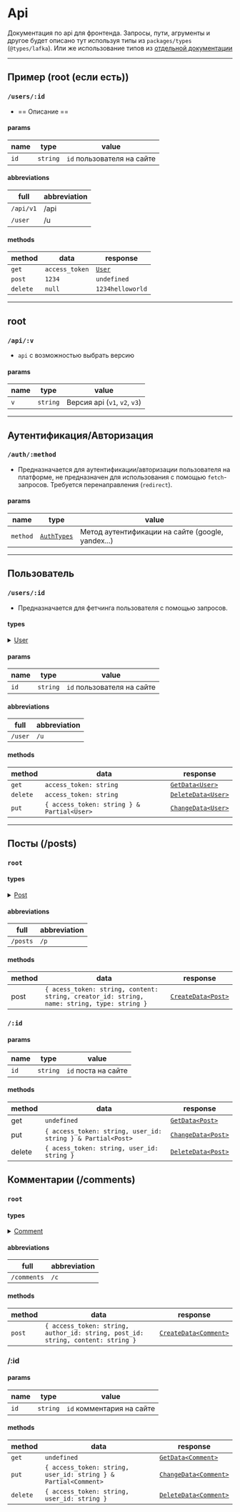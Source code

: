 # Api
Документация по api для фронтенда. Запросы, пути, агрументы и другое будет описано тут используя типы из `packages/types` (`@types/lafka`). Или же использование типов из [отдельной документации](./types.doc.md)

<hr>

## Пример (root (если есть))
### `/users/:id`

- == Описание ==

#### params
| name         | type               | value                        |
| ------------ | ------------------ | --------------------------   |
| `id`         | `string`           | `id` пользователя на сайте   |

#### abbreviations
| full          | abbreviation       |
| ------------- | ------------------ |
| `/api/v1`       | /api               |
| `/user`         | /u                 |

#### methods
| method       | data            | response |
| ------------ | --------------- | -------- |
| `get`        | `access_token`  | [`User`](./types.doc.md#user)   |
| `post`       | `1234`          | `undefined` |
| `delete`     | `null`          | `1234helloworld` |

<hr>

## root
### `/api/:v`
- `api` с возможностью выбрать версию

#### params
| name         | type               | value                                 |
| ------------ | ------------------ | -------------------------------       |
| `v`          | `string`           | Версия api (`v1`, `v2`, `v3`)         |

<hr>

## Аутентификация/Авторизация
### `/auth/:method`

- Предназначается для аутентификации/авторизации пользователя на платформе, не предназначен для использования с помощью `fetch`-запросов. Требуется перенаправления (`redirect`).

#### params
| name         | type               | value                        |
| ------------ | ------------------ | --------------------------   |
| `method`     | [`AuthTypes`](./types.doc.md#authtypes)        | Метод аутентификации на сайте (google, yandex...)   |

<hr>

## Пользователь
### `/users/:id`

- Предназначается для фетчинга пользователя с помощью запросов.

#### types
<details>
<summary><a href="./types.doc.md#user">User</a></summary>

```ts
interface User {
	id: string;

	username: string;
	nickname?: string;
	avatar?: string;

	biography?: string;
	links: Link[];

	created_at: Date;

	forum_posts: string[];
	blog_posts: string[];
	followed_forum_posts: string[];
	followed_blog_posts: string[];
	blocked_posts: string[];

	followers: string[];
	following: string[];
}
```

</details>

#### params
| name         | type               | value                        |
| ------------ | ------------------ | --------------------------   |
| `id`         | `string`           | `id` пользователя на сайте   |
#### abbreviations
| full          | abbreviation       |
| ------------- | ------------------ |
| `/user`       | `/u`               |
#### methods
| method       | data                | response |
| ------------ | ------------------  | -------- |
| `get`        | `access_token: string`      | [`GetData<User>`](./types.doc.md#getdata) |
| `delete`     | `access_token: string`      | [`DeleteData<User>`](./types.doc.md#deletedata) |
| `put`        | `{ access_token: string } & Partial<User>`      | [`ChangeData<User>`](./types.doc.md/#changedata) |

<hr>

## Посты (/posts)
### `root`

#### types
<details>
<summary><a href="./types.doc.md#post">Post</a></summary>

```ts
interface Post {
	id: string;

	name: string;
	content: string;
	description?: string;
	comments: string[];
	followers: number;

	created_at: Date;
	changed_at?: Date;

	creator_id: string;

	type: "forum" | "blog";
	view_status: 0 | 1;

	// Forum post:

	tags: Tag[] | null;
	status: PostStatus | null;

	// Blog post:

	likes: number | null;
	dislikes: number | null;
	reposts: number | null;
}
```

</details>

#### abbreviations
| full          | abbreviation       |
| ------------- | ------------------ |
| `/posts`      | `/p`               |
#### methods
| method       | data                | response |
| ------------ | ------------------  | -------- |
| post         | `{ acess_token: string, content: string, creator_id: string, name: string, type: string }` | [`CreateData<Post>`](./types.doc.md#createdata) |

### `/:id`
#### params
| name         | type               | value                        |
| ------------ | ------------------ | --------------------------   |
| `id`         | `string`           | `id` поста на сайте          |
#### methods
| method       | data                | response |
| ------------ | ------------------  | -------- |
| get          | `undefined`              | [`GetData<Post>`](./types.doc.md#getdata) |
| put          | `{ access_token: string, user_id: string } & Partial<Post>`     | [`ChangeData<Post>`](./types.doc.md#changedata) |
| delete       | `{ acess_token: string, user_id: string }` | [`DeleteData<Post>`](./types.doc.md#deletedata) |

## Комментарии (/comments)
### `root`

#### types
<details>
<summary><a href="./types.doc.md#comment">Comment</a></summary>

```ts
interface Comment {
	id: string;

	content: string;

	created_at: Date;
	changed_at?: Date;

	author_id: string;
	post_id: string;

	reply?: string;
}
```

</details>

#### abbreviations
| full          | abbreviation       |
| ------------- | ------------------ |
| `/comments`   | `/c`               |
#### methods
| method       | data                | response |
| ------------ | ------------------  | -------- |
| `post`       | `{ access_token: string, author_id: string, post_id: string, content: string }` | [`CreateData<Comment>`](./types.doc.md#changedata) |

### /:id
#### params
| name         | type               | value                        |
| ------------ | ------------------ | --------------------------   |
| `id`         | `string`           | `id` комментария на сайте    |
#### methods
| method       | data                | response |
| ------------ | ------------------  | -------- |
| `get`        | `undefined`         | [`GetData<Comment>`](./types.doc.md#getdata) |
| `put`        | `{ access_token: string, user_id: string } & Partial<Comment>` | [`ChangeData<Comment>`](./types.doc.md#changedata) |
| `delete`     | `{ access_token: string, user_id: string }` | [`DeleteData<Comment>`](./types.doc.md#deletedata) |